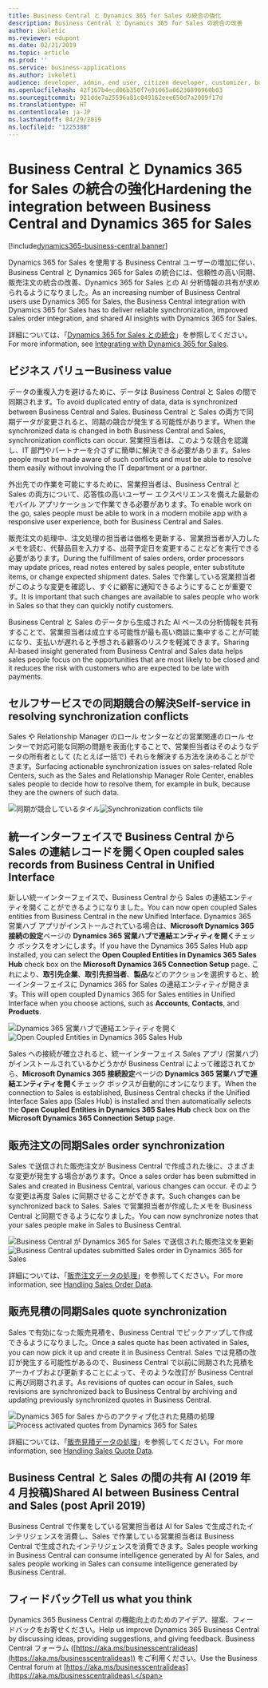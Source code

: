```yaml
---
title: Business Central と Dynamics 365 for Sales の統合の強化
description: Business Central と Dynamics 365 for Sales の統合の改善
author: ikoletic
ms.reviewer: edupont
ms.date: 02/21/2019
ms.topic: article
ms.prod: ''
ms.service: business-applications
ms.author: ivkoleti
audience: developer, admin, end user, citizen developer, customizer, business analyst, IT pro
ms.openlocfilehash: 42f167b4ecd06b350f7e91065a06236890960b03
ms.sourcegitcommit: 921dde7a25596a81c049162eee650d7a2009f17d
ms.translationtype: HT
ms.contentlocale: ja-JP
ms.lasthandoff: 04/29/2019
ms.locfileid: "1225388"
---
```

# <a name="hardening-the-integration-between-business-central-and-dynamics-365-for-sales"></a><span data-ttu-id="52ed2-103">Business Central と Dynamics 365 for Sales の統合の強化</span><span class="sxs-lookup"><span data-stu-id="52ed2-103">Hardening the integration between Business Central and Dynamics 365 for Sales</span></span>
[!include[dynamics365-business-central banner](../includes/dynamics365-business-central.md)]

<span data-ttu-id="52ed2-104">Dynamics 365 for Sales を使用する Business Central ユーザーの増加に伴い、Business Central と Dynamics 365 for Sales の統合には、信頼性の高い同期、販売注文の統合の改善、Dynamics 365 for Sales との AI 分析情報の共有が求められるようになりました。</span><span class="sxs-lookup"><span data-stu-id="52ed2-104">As an increasing number of Business Central users use Dynamics 365 for Sales, the Business Central integration with Dynamics 365 for Sales has to deliver reliable synchronization, improved sales order integration, and shared AI insights with Dynamics 365 for Sales.</span></span>

<span data-ttu-id="52ed2-105">詳細については、「[Dynamics 365 for Sales との統合](https://docs.microsoft.com/en-us/dynamics365/business-central/admin-prepare-dynamics-365-for-sales-for-integration)」を参照してください。</span><span class="sxs-lookup"><span data-stu-id="52ed2-105">For more information, see [Integrating with Dynamics 365 for Sales](https://docs.microsoft.com/en-us/dynamics365/business-central/admin-prepare-dynamics-365-for-sales-for-integration).</span></span>  

## <a name="business-value"></a><span data-ttu-id="52ed2-106">ビジネス バリュー</span><span class="sxs-lookup"><span data-stu-id="52ed2-106">Business value</span></span>
<span data-ttu-id="52ed2-107">データの重複入力を避けるために、データは Business Central と Sales の間で同期されます。</span><span class="sxs-lookup"><span data-stu-id="52ed2-107">To avoid duplicated entry of data, data is synchronized between Business Central and Sales.</span></span> <span data-ttu-id="52ed2-108">Business Central と Sales の両方で同期データが変更されると、同期の競合が発生する可能性があります。</span><span class="sxs-lookup"><span data-stu-id="52ed2-108">When the synchronized data is changed in both Business Central and Sales, synchronization conflicts can occur.</span></span> <span data-ttu-id="52ed2-109">営業担当者は、このような競合を認識し、IT 部門やパートナーを介さずに簡単に解決できる必要があります。</span><span class="sxs-lookup"><span data-stu-id="52ed2-109">Sales people must be made aware of such conflicts and must be able to resolve them easily without involving the IT department or a partner.</span></span>  

<span data-ttu-id="52ed2-110">外出先での作業を可能にするために、営業担当者は、Business Central と Sales の両方について、応答性の高いユーザー エクスペリエンスを備えた最新のモバイル アプリケーションで作業できる必要があります。</span><span class="sxs-lookup"><span data-stu-id="52ed2-110">To enable work on the go, sales people must be able to work in a modern mobile app with a responsive user experience, both for Business Central and Sales.</span></span>  

<span data-ttu-id="52ed2-111">販売注文の処理中、注文処理の担当者は価格を更新する、営業担当者が入力したメモを読む、代替品目を入力する、出荷予定日を変更することなどを実行できる必要があります。</span><span class="sxs-lookup"><span data-stu-id="52ed2-111">During the fulfillment of sales orders, order processors may update prices, read notes entered by sales people, enter substitute items, or change expected shipment dates.</span></span> <span data-ttu-id="52ed2-112">Sales で作業している営業担当者がこのような変更を確認し、すぐに顧客に通知できるようにすることが重要です。</span><span class="sxs-lookup"><span data-stu-id="52ed2-112">It is important that such changes are available to sales people who work in Sales so that they can quickly notify customers.</span></span>  

<span data-ttu-id="52ed2-113">Business Central と Sales のデータから生成された AI ベースの分析情報を共有することで、営業担当者は成立する可能性が最も高い商談に集中することが可能になり、支払いが遅れると予想される顧客のリスクを軽減できます。</span><span class="sxs-lookup"><span data-stu-id="52ed2-113">Sharing AI-based insight generated from Business Central and Sales data helps sales people focus on the opportunities that are most likely to be closed and it reduces the risk with customers who are expected to be late with payments.</span></span>  

## <a name="self-service-in-resolving-synchronization-conflicts"></a><span data-ttu-id="52ed2-114">セルフサービスでの同期競合の解決</span><span class="sxs-lookup"><span data-stu-id="52ed2-114">Self-service in resolving synchronization conflicts</span></span>
<span data-ttu-id="52ed2-115">Sales や Relationship Manager のロール センターなどの営業関連のロール センターで対応可能な同期の問題を表面化することで、営業担当者はそのようなデータの所有者として (たとえば一括で) それらを解決する方法を決めることができます。</span><span class="sxs-lookup"><span data-stu-id="52ed2-115">Surfacing actionable synchronization issues on sales-related Role Centers, such as the Sales and Relationship Manager Role Center, enables sales people to decide how to resolve them, for example in bulk, because they are the owners of such data.</span></span>  

<span data-ttu-id="52ed2-116">![同期が競合しているタイル](media/synch-resolution.png "ロール センターのデータ エラー タイル")</span><span class="sxs-lookup"><span data-stu-id="52ed2-116">![Synchronization conflicts tile](media/synch-resolution.png "Data errors tile in Role Center")</span></span>

## <a name="open-coupled-sales-records-from-business-central-in-unified-interface"></a><span data-ttu-id="52ed2-117">統一インターフェイスで Business Central から Sales の連結レコードを開く</span><span class="sxs-lookup"><span data-stu-id="52ed2-117">Open coupled sales records from Business Central in Unified Interface</span></span>
<span data-ttu-id="52ed2-118">新しい統一インターフェイスで、Business Central から Sales の連結エンティティを開くことができるようになりました。</span><span class="sxs-lookup"><span data-stu-id="52ed2-118">You can now open coupled Sales entities from Business Central in the new Unified Interface.</span></span> <span data-ttu-id="52ed2-119">Dynamics 365 営業ハブ アプリがインストールされている場合は、**Microsoft Dynamics 365 接続の設定**ページの **Dynamics 365 営業ハブで連結エンティティを開く**チェック ボックスをオンにします。</span><span class="sxs-lookup"><span data-stu-id="52ed2-119">If you have the Dynamics 365 Sales Hub app installed, you can select the **Open Coupled Entities in Dynamics 365 Sales Hub** check box on the **Microsoft Dynamics 365 Connection Setup** page.</span></span> <span data-ttu-id="52ed2-120">これにより、**取引先企業**、**取引先担当者**、**製品**などのアクションを選択すると、統一インターフェイスに Dynamics 365 for Sales の連結エンティティが開きます。</span><span class="sxs-lookup"><span data-stu-id="52ed2-120">This will open coupled Dynamics 365 for Sales entities in Unified Interface when you choose actions, such as **Accounts**, **Contacts**, and **Products**.</span></span>

<span data-ttu-id="52ed2-121">![Dynamics 365 営業ハブで連結エンティティを開く](media/open-coupled-in-uci.png "[接続の設定] ページの [Dynamics 365 営業ハブで連結エンティティを開く] チェック ボックスの図")</span><span class="sxs-lookup"><span data-stu-id="52ed2-121">![Open Coupled Entities in Dynamics 365 Sales Hub](media/open-coupled-in-uci.png "Visualization of Open Coupled Entities in Dynamics 365 Sales Hub check box in the Connection Setup page")</span></span>

<span data-ttu-id="52ed2-122">Sales への接続が確立されると、統一インターフェイス Sales アプリ (営業ハブ) がインストールされているかどうかが Business Central によって確認されてから、**Microsoft Dynamics 365 接続設定**ページの **Dynamics 365 営業ハブで連結エンティティを開く**チェック ボックスが自動的にオンになります。</span><span class="sxs-lookup"><span data-stu-id="52ed2-122">When the connection to Sales is established, Business Central checks if the Unified Interface Sales app (Sales Hub) is installed and then automatically selects the **Open Coupled Entities in Dynamics 365 Sales Hub** check box on the **Microsoft Dynamics 365 Connection Setup** page.</span></span>

## <a name="sales-order-synchronization"></a><span data-ttu-id="52ed2-123">販売注文の同期</span><span class="sxs-lookup"><span data-stu-id="52ed2-123">Sales order synchronization</span></span>
<span data-ttu-id="52ed2-124">Sales で送信された販売注文が Business Central で作成された後に、さまざまな変更が発生する場合があります。</span><span class="sxs-lookup"><span data-stu-id="52ed2-124">Once a sales order has been submitted in Sales and created in Business Central, various changes can occur.</span></span> <span data-ttu-id="52ed2-125">そのような変更は再度 Sales に同期させることができます。</span><span class="sxs-lookup"><span data-stu-id="52ed2-125">Such changes can be synchronized back to Sales.</span></span> <span data-ttu-id="52ed2-126">Sales で営業担当者が作成したメモを Business Central と同期できるようになりました。</span><span class="sxs-lookup"><span data-stu-id="52ed2-126">You can now synchronize notes that your sales people make in Sales to Business Central.</span></span>

<span data-ttu-id="52ed2-127">![Business Central が Dynamics 365 for Sales で送信された販売注文を更新](media/sales-order-posts-from-bc.png "販売注文送信済みフォームの Dynamics 365 for Sales タイムラインに対して Business Central で行われた投稿の図")</span><span class="sxs-lookup"><span data-stu-id="52ed2-127">![Business Central updates submitted Sales order in Dynamics 365 for Sales](media/sales-order-posts-from-bc.png "Visualization of posts made by Business Central to Sales Order submitted form Dynamics 365 for Sales timeline")</span></span>

<span data-ttu-id="52ed2-128">詳細については、「[販売注文データの処理](https://docs.microsoft.com/en-us/dynamics365/business-central/marketing-integrate-dynamicscrm#handling-sales-order-data)」を参照してください。</span><span class="sxs-lookup"><span data-stu-id="52ed2-128">For more information, see [Handling Sales Order Data](https://docs.microsoft.com/en-us/dynamics365/business-central/marketing-integrate-dynamicscrm#handling-sales-order-data).</span></span>

## <a name="sales-quote-synchronization"></a><span data-ttu-id="52ed2-129">販売見積の同期</span><span class="sxs-lookup"><span data-stu-id="52ed2-129">Sales quote synchronization</span></span>
<span data-ttu-id="52ed2-130">Sales で有効になった販売見積を、Business Central でピックアップして作成できるようになりました。</span><span class="sxs-lookup"><span data-stu-id="52ed2-130">Once a sales quote has been activated in Sales, you can now pick it up and create it in Business Central.</span></span> <span data-ttu-id="52ed2-131">Sales では見積の改訂が発生する可能性があるので、Business Central で以前に同期された見積をアーカイブおよび更新することによって、そのような改訂が Business Central に再び同期されます。</span><span class="sxs-lookup"><span data-stu-id="52ed2-131">As revisions of quotes can occur in Sales, such revisions are synchronized back to Business Central by archiving and updating previously synchronized quotes in Business Central.</span></span>

<span data-ttu-id="52ed2-132">![Dynamics 365 for Sales からのアクティブ化された見積の処理](media/process-quote-from-sales.png "Business Central で処理される予定の、Dynamics 365 for Sales から取得された販売見積の図")</span><span class="sxs-lookup"><span data-stu-id="52ed2-132">![Process activated quotes from Dynamics 365 for Sales](media/process-quote-from-sales.png "Visualization activated sales quotes comming from Dynamics 365 for Sales to be processed in Business Central")</span></span>

<span data-ttu-id="52ed2-133">詳細については、「[販売見積データの処理](https://docs.microsoft.com/en-us/dynamics365/business-central/marketing-integrate-dynamicscrm#handling-sales-quotes-data)」を参照してください。</span><span class="sxs-lookup"><span data-stu-id="52ed2-133">For more information, see [Handling Sales Quote Data](https://docs.microsoft.com/en-us/dynamics365/business-central/marketing-integrate-dynamicscrm#handling-sales-quotes-data).</span></span>

## <a name="shared-ai-between-business-central-and-sales-post-april-2019"></a><span data-ttu-id="52ed2-134">Business Central と Sales の間の共有 AI (2019 年 4 月投稿)</span><span class="sxs-lookup"><span data-stu-id="52ed2-134">Shared AI between Business Central and Sales (post April 2019)</span></span>
<span data-ttu-id="52ed2-135">Business Central で作業をしている営業担当者は AI for Sales で生成されたインテリジェンスを消費し、Sales で作業している営業担当者は Business Central で生成されたインテリジェンスを消費できます。</span><span class="sxs-lookup"><span data-stu-id="52ed2-135">Sales people working in Business Central can consume intelligence generated by AI for Sales, and sales people working in Sales can consume intelligence generated by Business Central.</span></span>  

## <a name="tell-us-what-you-think"></a><span data-ttu-id="52ed2-136">フィードバック</span><span class="sxs-lookup"><span data-stu-id="52ed2-136">Tell us what you think</span></span>
<span data-ttu-id="52ed2-137">Dynamics 365 Business Central の機能向上のためのアイデア、提案、フィードバックをお寄せください。</span><span class="sxs-lookup"><span data-stu-id="52ed2-137">Help us improve Dynamics 365 Business Central by discussing ideas, providing suggestions, and giving feedback.</span></span> <span data-ttu-id="52ed2-138">Business Central フォーラム ([https://aka.ms/businesscentralideas](https://aka.ms/businesscentralideas)) をご利用ください。</span><span class="sxs-lookup"><span data-stu-id="52ed2-138">Use the Business Central forum at [https://aka.ms/businesscentralideas](https://aka.ms/businesscentralideas).</span></span>

<!--
### Who uses this feature
These features are intended for end users working in sales. They may require additional setup.
## Status
### Development status
In development
-->
